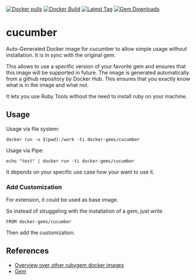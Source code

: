 [![Docker pulls](https://img.shields.io/docker/pulls/rubygem/cucumber.svg)](https://hub.docker.com/r/rubygem/cucumber/)
[![Docker Build](https://img.shields.io/docker/automated/rubygem/cucumber.svg)](https://hub.docker.com/r/rubygem/cucumber/)
[![Latest Tag](https://img.shields.io/github/tag/docker-rubygem/cucumber.svg)](https://hub.docker.com/r/rubygem/cucumber/)
[![Gem Downloads](https://img.shields.io/gem/dt/cucumber.svg)](https://rubygems.org/gems/cucumber/)
# cucumber

Auto-Generated Docker image for cucumber to allow simple usage without installation.
It is in sync with the original gem.

This allows to use a specific version of your favorite gem and ensures that this image will be supported in future.
The image is generated automatically from a github repository by Docker Hub.
This ensures that you exactly know what is in the image and what not.

It lets you use Ruby Tools without the need to install ruby on your machine.

## Usage

Usage via file system:

`docker run -v $(pwd):/work -ti docker-gems/cucumber`

Usage via Pipe:

`echo "test" | docker run -ti docker-gems/cucumber`

It depends on your specific use case how your want to use it.

### Add Customization

For extension, it could be used as base image.

So instead of struggeling with the installation of a gem, just write

`FROM docker-gems/cucumber`

Then add the customization.

## References

 - [Overview over other rubygem docker images](https://github.com/thinkbot/docker-rubygem)
 - [Gem](https://rubygems.org/gems/cucumber/)
